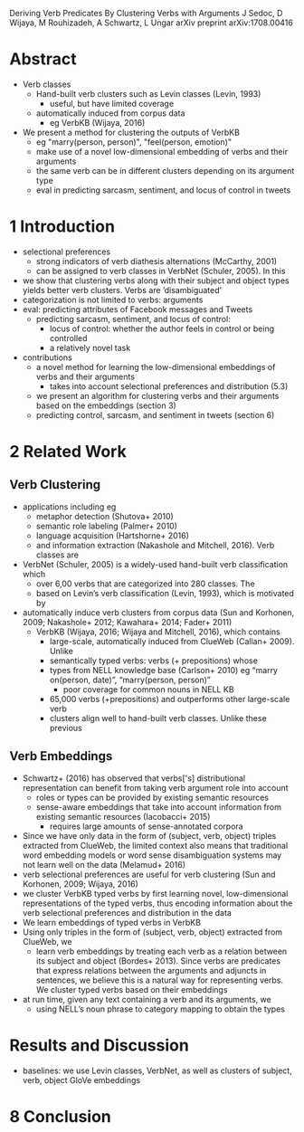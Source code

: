 Deriving Verb Predicates By Clustering Verbs with Arguments
J Sedoc, D Wijaya, M Rouhizadeh, A Schwartz, L Ungar
arXiv preprint arXiv:1708.00416

# Abstract

* Verb classes
  * Hand-built verb clusters such as Levin classes (Levin, 1993)
    * useful, but have limited coverage
  * automatically induced from corpus data
    * eg VerbKB (Wijaya, 2016)
* We present a method for clustering the outputs of VerbKB
  * eg "marry(person, person)", "feel(person, emotion)"
  * make use of a novel low-dimensional embedding of verbs and their arguments
  * the same verb can be in different clusters depending on its argument type
  * eval in predicting sarcasm, sentiment, and locus of control in tweets

# 1 Introduction

* selectional preferences
  * strong indicators of verb diathesis alternations (McCarthy, 2001)
  * can be assigned to verb classes in VerbNet (Schuler, 2005). In this
* we show that clustering verbs along with their subject and object types
  yields better verb clusters. Verbs are ’disambiguated’
* categorization is not limited to verbs: arguments
* eval: predicting attributes of Facebook messages and Tweets
  * predicting sarcasm, sentiment, and locus of control:
    * locus of control: whether the author feels in control or being controlled
    * a relatively novel task
* contributions
  * a novel method for learning the low-dimensional embeddings of verbs and
    their arguments
    * takes into account selectional preferences and distribution (5.3)
  * we present an algorithm for clustering verbs and their arguments based on
    the embeddings (section 3)
  * predicting control, sarcasm, and sentiment in tweets (section 6)

# 2 Related Work

## Verb Clustering

* applications including eg
  * metaphor detection (Shutova+ 2010)
  * semantic role labeling (Palmer+ 2010)
  * language acquisition (Hartshorne+ 2016)
  * and information extraction (Nakashole and Mitchell, 2016). Verb classes are
* VerbNet (Schuler, 2005) is a widely-used hand-built verb classification which
  * over 6,00 verbs that are categorized into 280 classes. The
  * based on Levin’s verb classification (Levin, 1993), which is motivated by
* automatically induce verb clusters from corpus data
  (Sun and Korhonen, 2009; Nakashole+ 2012; Kawahara+ 2014; Fader+ 2011)
  * VerbKB (Wijaya, 2016; Wijaya and Mitchell, 2016), which contains
    * large-scale, automatically induced from ClueWeb (Callan+ 2009). Unlike
    * semantically typed verbs: verbs (+ prepositions) whose
    * types from NELL knowledge base (Carlson+ 2010)
      eg “marry on(person, date)”, “marry(person, person)”
      * poor coverage for common nouns in NELL KB
    * 65,000 verbs (+prepositions) and outperforms other large-scale verb
    * clusters align well to hand-built verb classes. Unlike these previous

## Verb Embeddings

* Schwartz+ (2016) has observed that verbs['s] distributional representation
  can benefit from taking verb argument role into account
  * roles or types can be provided by existing semantic resources
  * sense-aware embeddings that take into account information from existing
    semantic resources (Iacobacci+ 2015)
    * requires large amounts of sense-annotated corpora
* Since we have only data in the form of (subject, verb, object) triples
  extracted from ClueWeb, the limited context also means that
  traditional word embedding models or word sense disambiguation systems may not
  learn well on the data (Melamud+ 2016)
* verb selectional preferences are useful for verb clustering
  (Sun and Korhonen, 2009; Wijaya, 2016)
* we cluster VerbKB typed verbs by first learning novel, low-dimensional
  representations of the typed verbs, thus encoding information about the verb
  selectional preferences and distribution in the data
* We learn embeddings of typed verbs in VerbKB
* Using only triples in the form of (subject, verb, object) extracted from
  ClueWeb, we
  * learn verb embeddings by treating each verb as a relation between its
    subject and object (Bordes+ 2013). Since verbs are predicates that express
    relations between the arguments and adjuncts in sentences, we believe this
    is a natural way for representing verbs.  We cluster typed verbs based on
    their embeddings
* at run time, given any text containing a verb and its arguments, we
  * using NELL’s noun phrase to category mapping to obtain the types

# Results and Discussion

* baselines: we use Levin classes, VerbNet, as well as
  clusters of subject, verb, object GloVe embeddings

# 8 Conclusion
